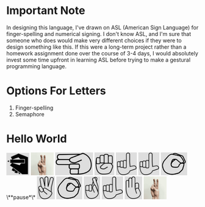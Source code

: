 # Important Note
In designing this language, I've drawn on ASL (American Sign Language) for finger-spelling and numerical signing. I don't know ASL, and I'm sure that someone who does would make very different choices if they were to design something like this. If this were a long-term project rather than a homework assignment done over the course of 3-4 days, I would absolutely invest some time upfront in learning ASL before trying to make a gestural programming language.

# Options For Letters
1. Finger-spelling
2. Semaphore

# Hello World

<img src="gestures/print.png" width="60"/>
<img src="gestures/string-delimiter.gif" width="60"/>
<img src="gestures/h.png" height="60"/>
<img src="gestures/e.png" height="60"/>
<img src="gestures/l.png" height="60"/>
<img src="gestures/l.png" height="60"/>
<img src="gestures/o.png" height="60">
\**pause*\*
<img src="gestures/w.png" height="60"/>
<img src="gestures/o.png" height="60"/>
<img src="gestures/r.png" height="60"/>
<img src="gestures/l.png" height="60"/>
<img src="gestures/d.png" height="60"/>
<img src="gestures/string-delimiter.gif" height="60"/>

